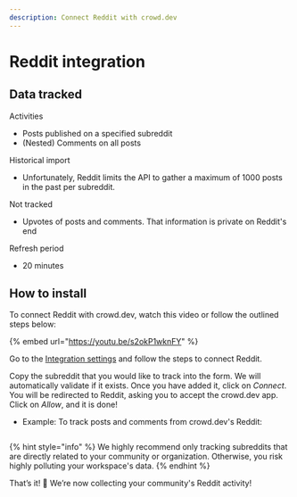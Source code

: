 ```yaml
---
description: Connect Reddit with crowd.dev
---
```


# Reddit integration

## Data tracked

Activities

* Posts published on a specified subreddit
* (Nested) Comments on all posts

Historical import

* Unfortunately, Reddit limits the API to gather a maximum of 1000 posts in the past per subreddit.

Not tracked

* Upvotes of posts and comments. That information is private on Reddit's end

Refresh period

* 20 minutes

## How to install

To connect Reddit with crowd.dev, watch this video or follow the outlined steps below:&#x20;

{% embed url="https://youtu.be/s2okP1wknFY" %}

Go to the [Integration settings](https://app.crowd.dev/integrations) and follow the steps to connect Reddit.

Copy the subreddit that you would like to track into the form. We will automatically validate if it exists. Once you have added it, click on _Connect_. You will be redirected to Reddit, asking you to accept the crowd.dev app. Click on _Allow_, and it is done!

* Example: To track posts and comments from crowd.dev's Reddit:

<figure><img src="https://files.readme.io/d0bf4be-Reddit_1.png" alt=""><figcaption></figcaption></figure>

{% hint style="info" %}
We highly recommend only tracking subreddits that are directly related to your community or organization. Otherwise, you risk highly polluting your workspace's data.
{% endhint %}

That’s it! 🎉 We’re now collecting your community's Reddit activity!
